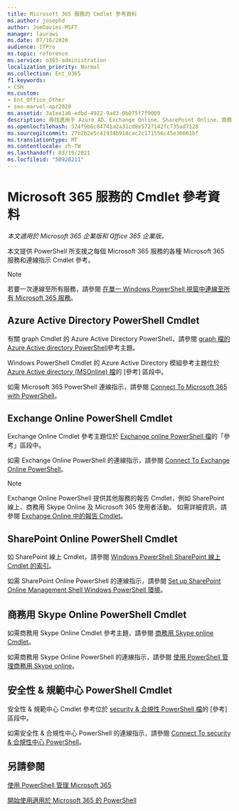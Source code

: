 ```yaml
---
title: Microsoft 365 服務的 Cmdlet 參考資料
ms.author: josephd
author: JoeDavies-MSFT
manager: laurawi
ms.date: 07/16/2020
audience: ITPro
ms.topic: reference
ms.service: o365-administration
localization_priority: Normal
ms.collection: Ent_O365
f1.keywords:
- CSH
ms.custom:
- Ent_Office_Other
- seo-marvel-apr2020
ms.assetid: 3a1ea1a6-edbd-4922-9ad3-0b075f7f9009
description: 尋找適用于 Azure AD、Exchange Online、SharePoint Online、商務用 Skype Online 及安全性 & 合規性的 Microsoft 365 PowerShell Cmdlet 參考。
ms.openlocfilehash: 524f9b6c84741a2a31cd8e5727142fc735ad7128
ms.sourcegitcommit: 27b2b2e5c41934b918cac2c171556c45e36661bf
ms.translationtype: MT
ms.contentlocale: zh-TW
ms.lasthandoff: 03/19/2021
ms.locfileid: "50928211"
---
```

# <a name="cmdlet-references-for-microsoft-365-services"></a>Microsoft 365 服務的 Cmdlet 參考資料 

*本文適用於 Microsoft 365 企業版和 Office 365 企業版。*

本文提供 PowerShell 所支援之每個 Microsoft 365 服務的各種 Microsoft 365 服務和連線指示 Cmdlet 參考。
  
> [!NOTE]
> 若要一次連線至所有服務，請參閱 [在單一 Windows PowerShell 視窗中連線至所有 Microsoft 365 服務](connect-to-all-microsoft-365-services-in-a-single-windows-powershell-window.md)。
  
## <a name="azure-active-directory-powershell-cmdlets"></a>Azure Active Directory PowerShell Cmdlet

有關 graph Cmdlet 的 Azure Active Directory PowerShell，請參閱 [graph 檔的 Azure Active directory PowerShell](/powershell/azure/active-directory/install-adv2?view=azureadps-2.0)參考主題。

Windows PowerShell Cmdlet 的 Azure Active Directory 模組參考主題位於 [Azure Active directory (MSOnline) 檔](/powershell/azure/active-directory/overview?view=azureadps-1.0)的 [參考] 區段中。

如需 Microsoft 365 PowerShell 連線指示，請參閱 [Connect To Microsoft 365 with PowerShell](connect-to-microsoft-365-powershell.md)。
  
## <a name="exchange-online-powershell-cmdlets"></a>Exchange Online PowerShell Cmdlet

Exchange Online Cmdlet 參考主題位於 [Exchange online PowerShell 檔](/powershell/exchange/exchange-online-powershell)的「參考」區段中。
  
如需 Exchange Online PowerShell 的連線指示，請參閱 [Connect To Exchange Online PowerShell](/powershell/exchange/connect-to-exchange-online-powershell)。
  
> [!NOTE]
> Exchange Online PowerShell 提供其他服務的報告 Cmdlet，例如 SharePoint 線上、商務用 Skype Online 及 Microsoft 365 使用者活動。 如需詳細資訊，請參閱 [Exchange Online 中的報告 Cmdlet](/powershell/exchange/exchange-online-powershell)。 
  
## <a name="sharepoint-online-powershell-cmdlets"></a>SharePoint Online PowerShell Cmdlet

如 SharePoint 線上 Cmdlet，請參閱 [Windows PowerShell SharePoint 線上 Cmdlet 的索引](/powershell/module/sharepoint-online/)。
  
如需 SharePoint Online PowerShell 的連線指示，請參閱 [Set up SharePoint Online Management Shell Windows PowerShell 環境](/powershell/sharepoint/sharepoint-online/connect-sharepoint-online)。
  
## <a name="skype-for-business-online-powershell-cmdlets"></a>商務用 Skype Online PowerShell Cmdlet

如需商務用 Skype Online Cmdlet 參考主題，請參閱 [商務用 Skype online Cmdlet](/previous-versions//mt228132(v=technet.10))。
  
如需商務用 Skype Online PowerShell 的連線指示，請參閱 [使用 PowerShell 管理商務用 Skype online](manage-skype-for-business-online-with-microsoft-365-powershell.md)。

## <a name="security--compliance-center-powershell-cmdlets"></a>安全性 & 規範中心 PowerShell Cmdlet

安全性 & 規範中心 Cmdlet 參考位於 [security & 合規性 PowerShell 檔](/powershell/exchange/scc-powershell)的 [參考] 區段中。
  
如需安全性 & 合規性中心 PowerShell 的連線指示，請參閱 [Connect To security & 合規性中心 PowerShell](/powershell/exchange/connect-to-scc-powershell)。

## <a name="see-also"></a>另請參閱

[使用 PowerShell 管理 Microsoft 365](manage-microsoft-365-with-microsoft-365-powershell.md)
  
[開始使用適用於 Microsoft 365 的 PowerShell](getting-started-with-microsoft-365-powershell.md)